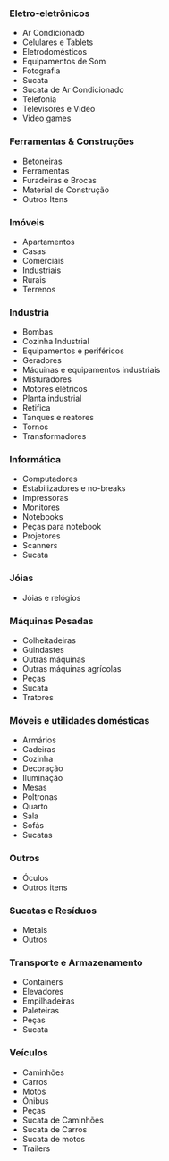 

### Eletro-eletrônicos

- Ar Condicionado
- Celulares e Tablets
- Eletrodomésticos
- Equipamentos de Som
- Fotografia
- Sucata
- Sucata de Ar Condicionado
- Telefonia
- Televisores e Vídeo
- Video games


### Ferramentas & Construções

- Betoneiras
- Ferramentas
- Furadeiras e Brocas
- Material de Construção
- Outros Itens


### Imóveis

- Apartamentos
- Casas
- Comerciais
- Industriais
- Rurais
- Terrenos


### Industria

- Bombas
- Cozinha Industrial
- Equipamentos e periféricos
- Geradores
- Máquinas e equipamentos industriais
- Misturadores
- Motores elétricos
- Planta industrial
- Retifica
- Tanques e reatores
- Tornos
- Transformadores


### Informática

- Computadores
- Estabilizadores e no-breaks
- Impressoras
- Monitores
- Notebooks
- Peças para notebook
- Projetores
- Scanners
- Sucata


### Jóias

- Jóias e relógios


### Máquinas Pesadas

- Colheitadeiras
- Guindastes
- Outras máquinas
- Outras máquinas agrícolas
- Peças
- Sucata
- Tratores


### Móveis e utilidades domésticas

- Armários
- Cadeiras
- Cozinha
- Decoração
- Iluminação
- Mesas
- Poltronas
- Quarto
- Sala
- Sofás
- Sucatas


### Outros

- Óculos
- Outros itens


### Sucatas e Resíduos

- Metais
- Outros


### Transporte e Armazenamento

- Containers
- Elevadores
- Empilhadeiras
- Paleteiras
- Peças
- Sucata


### Veículos

- Caminhões
- Carros
- Motos
- Ônibus
- Peças
- Sucata de Caminhões
- Sucata de Carros
- Sucata de motos
- Trailers
